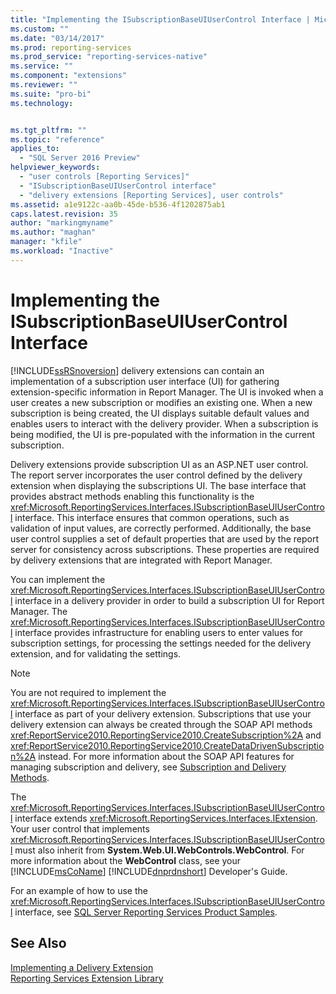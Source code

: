 ```yaml
---
title: "Implementing the ISubscriptionBaseUIUserControl Interface | Microsoft Docs"
ms.custom: ""
ms.date: "03/14/2017"
ms.prod: reporting-services
ms.prod_service: "reporting-services-native"
ms.service: ""
ms.component: "extensions"
ms.reviewer: ""
ms.suite: "pro-bi"
ms.technology: 


ms.tgt_pltfrm: ""
ms.topic: "reference"
applies_to: 
  - "SQL Server 2016 Preview"
helpviewer_keywords: 
  - "user controls [Reporting Services]"
  - "ISubscriptionBaseUIUserControl interface"
  - "delivery extensions [Reporting Services], user controls"
ms.assetid: a1e9122c-aa0b-45de-b536-4f1202875ab1
caps.latest.revision: 35
author: "markingmyname"
ms.author: "maghan"
manager: "kfile"
ms.workload: "Inactive"
---
```

# Implementing the ISubscriptionBaseUIUserControl Interface
  [!INCLUDE[ssRSnoversion](../../../includes/ssrsnoversion-md.md)] delivery extensions can contain an implementation of a subscription user interface (UI) for gathering extension-specific information in Report Manager. The UI is invoked when a user creates a new subscription or modifies an existing one. When a new subscription is being created, the UI displays suitable default values and enables users to interact with the delivery provider. When a subscription is being modified, the UI is pre-populated with the information in the current subscription.  
  
 Delivery extensions provide subscription UI as an ASP.NET user control. The report server incorporates the user control defined by the delivery extension when displaying the subscriptions UI. The base interface that provides abstract methods enabling this functionality is the <xref:Microsoft.ReportingServices.Interfaces.ISubscriptionBaseUIUserControl> interface. This interface ensures that common operations, such as validation of input values, are correctly performed. Additionally, the base user control supplies a set of default properties that are used by the report server for consistency across subscriptions. These properties are required by delivery extensions that are integrated with Report Manager.  
  
 You can implement the <xref:Microsoft.ReportingServices.Interfaces.ISubscriptionBaseUIUserControl> interface in a delivery provider in order to build a subscription UI for Report Manager. The <xref:Microsoft.ReportingServices.Interfaces.ISubscriptionBaseUIUserControl> interface provides infrastructure for enabling users to enter values for subscription settings, for processing the settings needed for the delivery extension, and for validating the settings.  
  
> [!NOTE]  
>  You are not required to implement the <xref:Microsoft.ReportingServices.Interfaces.ISubscriptionBaseUIUserControl> interface as part of your delivery extension. Subscriptions that use your delivery extension can always be created through the SOAP API methods <xref:ReportService2010.ReportingService2010.CreateSubscription%2A> and <xref:ReportService2010.ReportingService2010.CreateDataDrivenSubscription%2A> instead. For more information about the SOAP API features for managing subscription and delivery, see [Subscription and Delivery Methods](../../../reporting-services/report-server-web-service/methods/subscription-and-delivery-methods.md).  
  
 The <xref:Microsoft.ReportingServices.Interfaces.ISubscriptionBaseUIUserControl> interface extends <xref:Microsoft.ReportingServices.Interfaces.IExtension>. Your user control that implements <xref:Microsoft.ReportingServices.Interfaces.ISubscriptionBaseUIUserControl> must also inherit from **System.Web.UI.WebControls.WebControl**. For more information about the **WebControl** class, see your [!INCLUDE[msCoName](../../../includes/msconame-md.md)] [!INCLUDE[dnprdnshort](../../../includes/dnprdnshort-md.md)] Developer's Guide.  
  
 For an example of how to use the <xref:Microsoft.ReportingServices.Interfaces.ISubscriptionBaseUIUserControl> interface, see [SQL Server Reporting Services Product Samples](http://go.microsoft.com/fwlink/?LinkId=177889).  
  
## See Also  
 [Implementing a Delivery Extension](../../../reporting-services/extensions/delivery-extension/implementing-a-delivery-extension.md)   
 [Reporting Services Extension Library](../../../reporting-services/extensions/reporting-services-extension-library.md)  
  
  
